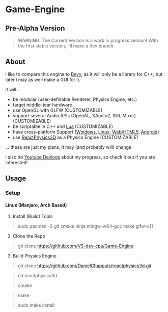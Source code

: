 # Game-Engine
## Pre-Alpha Version
> WARNING: The Current Version is a work in progress version!
> With the first stable version, i'll make a dev branch

## About

I like to compare this engine to [Bevy](https://bevyengine.org/), as it will only be a library for C++, but later i may as well make a GUI for it.

It will...
- be modular (user-definable Renderer, Physics Engine, etc.)
- target middle-tear hardware
- use OpenGL with GLFW (CUSTOMIZABLE)
- support several Audio APIs (OpenAL, XAudio2, SDL Mixer) (CUSTOMIZABLE)
- be scriptable in C++ and [Lua](https://www.lua.org/about.html) (CUSTOMIZABLE)
- have cross-platform Support ([Windows](https://www.mingw-w64.org/), [Linux](https://gcc.gnu.org/), [Web/HTML5](https://emscripten.org/), [Android](https://developer.android.com/))
- use [ReactPhysics3D](https://reactphysics3d.com/) as a Physics Engine (CUSTOMIZABLE)

... these are just my plans, it may (and probably will) change

I also do [Youtube Devlogs](https://www.youtube.com/channel/UCR8z9TUZnUDvs0XR0DUEnmw) about my progress, so check it out if you are interested!

## Usage

### Setup

#### Linux (Manjaro, Arch Based)

1. Install (Build) Tools
> sudo pacman -S git cmake ninja mingw-w64-gcc make glfw-x11

2. Clone the Repo
> git clone https://github.com/VS-dev-cpu/Game-Engine

3. Build Physics Engine
> git clone https://github.com/DanielChappuis/reactphysics3d.git

> cd reactphysics3d

> cmake

> make

> sudo make install